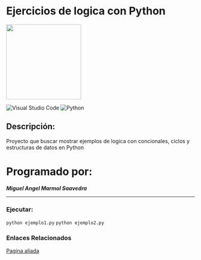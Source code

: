 # Ejercicios de logica con Python

<p aling="center">
  <img width='200' heinght='350' src="https://www.icog.es/cursos/wp-content/uploads/2020/09/phyton.png">
</p>

![Visual Studio Code](https://img.shields.io/badge/Visual%20Studio%20Code-0078d7.svg?style=for-the-badge&logo=visual-studio-code&logoColor=white)
![Python](https://img.shields.io/badge/python-3670A0?style=for-the-badge&logo=python&logoColor=ffdd54)

## Descripción:
Proyecto que buscar mostrar ejemplos de logica con concionales, ciclos y estructuras de datos en Python

# Programado por:
***Miguel Angel Marmol Saavedra***
***

### Ejecutar:

`python ejemplo1.py`
`python ejemplo2.py`

### Enlaces Relacionados

[Pagina aliada](http://www.google.com)

